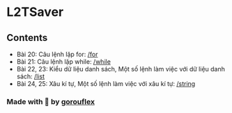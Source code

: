 # L2TSaver
## Contents

- Bài 20: Câu lệnh lặp for: [/for](for)
- Bài 21: Câu lệnh lặp while: [/while](while)
- Bài 22, 23: Kiểu dữ liệu danh sách, Một số lệnh làm việc với dữ liệu danh sách: [/list](list)
- Bài 24, 25: Xâu kí tự, Một số lệnh làm việc với xâu kí tự: [/string](string)

### Made with 💖 by [gorouflex](https://github.com/gorouflex)
